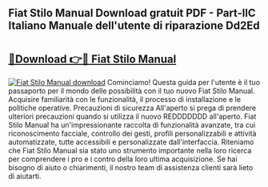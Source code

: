 ## Fiat Stilo Manual Download gratuit PDF - Part-llC Italiano Manuale dell'utente di riparazione Dd2Ed

# <h2><a href="http://dfbpmz.blite.top/?on=Fiat+Stilo+Manual">🔗Download 👉🔴 Fiat Stilo Manual</a></h2>

[![Fiat Stilo Manual download](https://i.imgur.com/lujVjoI.png)](http://dfbpmz.blite.top/?on=Fiat+Stilo+Manual)
Cominciamo! Questa guida per l'utente è il tuo passaporto per il mondo delle possibilità con il tuo nuovo Fiat Stilo Manual. Acquisire familiarità con le funzionalità, il processo di installazione e le politiche operative. Precauzioni di sicurezza All'aperto si prega di prendere ulteriori precauzioni quando si utilizza il nuovo REDDDDDDD all'aperto. Fiat Stilo Manual ha un'impressionante raccolta di funzionalità avanzate, tra cui riconoscimento facciale, controllo dei gesti, profili personalizzabili e attività automatizzate, tutte accessibili e personalizzate dall'interfaccia. Riteniamo che Fiat Stilo Manual sia stato uno strumento importante nella loro ricerca per comprendere i pro e i contro della loro ultima acquisizione. Se hai bisogno di aiuto o chiarimenti, il nostro team di assistenza clienti sarà lieto di aiutarti.
